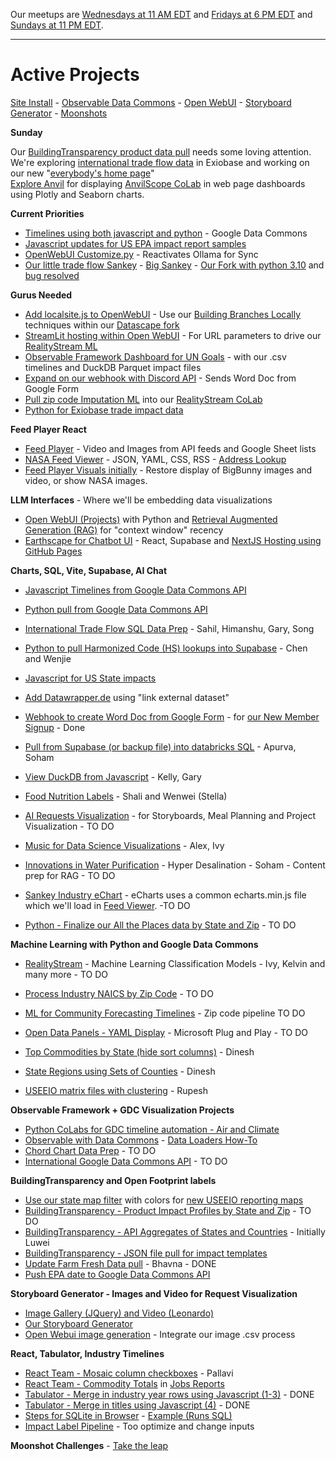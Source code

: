 Our meetups are [Wednesdays at 11 AM EDT](/io/coders/) and [Fridays at 6 PM EDT](/io/coders) and [Sundays at 11 PM EDT](/io/coders/).

---

<!--
medium.com subscription needed

	How to install Open WebUI without Docker
	https://bhavikjikadara.medium.com/how-to-install-open-webui-without-docker-33eedbda9b96
-->

# Active Projects

[Site Install](../localsite/start/steps/) - [Observable Data Commons](/data-commons/) - [Open WebUI](location/) - [Storyboard Generator](/data-pipeline/research) - [Moonshots](/community/projects/)

<!--
**Timely Projects**

- [Activate Ollama on a different server](https://docs.openwebui.com/) for use with our [Docker Setup](/projects/location/setup/docker/)


	Full-Stack Cloudflare SaaS kit
	https://github.com/Dhravya/cloudflare-saas-stack


Create a developer account in [Omdena.com](https://omdena.com) and help us create [team panels](/panels) using the [Discord API](https://discord.com/developers/docs/intro).

- [Document adding Flask as our optional python webroot](../localsite/start/steps/)
-->

**Sunday**

Our [BuildingTransparency product data pull](/OpenFootprint/products/) needs some loving attention.  
We're exploring [international trade flow data](/OpenFootprint/trade/) in Exiobase and working on our new "[everybody's home page](../home)"  
[Explore Anvil](https://anvil.works/learn/tutorials/data-science#connecting-notebooks) for displaying [AnvilScope CoLab](https://colab.research.google.com/drive/1rlOPfOxRnfm4pTGSn3gk_MvmVF65iidF?usp=sharing) in web page dashboards using Plotly and Seaborn charts.  

**Current Priorities**

- [Timelines using both javascript and python](/data-commons/docs/data/) - Google Data Commons
- [Javascript updates for US EPA impact report samples](/useeio.js/footprint/)
- [OpenWebUI Customize.py](location/setup/customize) - Reactivates Ollama for Sync
- [Our little trade flow Sankey](/OpenFootprint/trade/) - [Big Sankey](https://sankey.theshiftproject.org/) - [Our Fork with python 3.10](https://github.com/ModelEarth/Mapping-global-ghg-emissions) and [bug resolved](https://github.com/baptiste-an/Mapping-global-ghg-emissions/issues/2)

**Gurus Needed**

- [Add localsite.js to OpenWebUI](/projects/location/) - Use our [Building Branches Locally](/projects/location/setup/) techniques within our [Datascape fork](https://github.com/datascape/open-webui/actions)
- [StreamLit hosting within Open WebUI](https://github.com/streamlit/streamlit/issues/969) - For URL parameters to drive our [RealityStream ML](/RealityStream/)
- [Observable Framework Dashboard for UN Goals](https://observablehq.com/framework/) - with our .csv timelines and DuckDB Parquet impact files
- [Expand on our webhook with Discord API](/webhook) - Sends Word Doc from Google Form   
- [Pull zip code Imputation ML](/machine-learning/) into our [RealityStream CoLab](/RealityStream)  
- [Python for Exiobase trade impact data](https://pymrio.readthedocs.io/en/latest/intro.html)
<!-- DemocracyLab Django Python integration -->
<!-- [Earthscape NextJS in Open WebUI](/earthscape/app/) - React site hosted on our Google Cloud Python server-->

**Feed Player React**

- [Feed Player](../feed/dist) - Video and Images from API feeds and Google Sheet lists
- [NASA Feed Viewer](../feed/view/#feed=nasa) - JSON, YAML, CSS, RSS - [Address Lookup](/feed/view/#feed=311)
- [Feed Player Visuals initially](/feed/dist/) - Restore display of BigBunny images and video, or show NASA images.

**LLM Interfaces** - Where we'll be embedding data visualizations

- [Open WebUI (Projects)](location/) with Python and [Retrieval Augmented Generation (RAG)](https://docs.openwebui.com/tutorial/rag/)
for "context window" recency<!-- Next: Text to Action / Nividia Kuda is their advantage = code library that interacts with chip -->
- [Earthscape for Chatbot UI](/earthscape/app/) - React, Supabase and [NextJS Hosting using GitHub Pages](https://www.freecodecamp.org/news/how-to-deploy-next-js-app-to-github-pages/)

**Charts, SQL, Vite, Supabase, AI Chat**

- [Javascript Timelines from Google Data Commons API](/data-commons/docs/data/)
- [Python pull from Google Data Commons API](/data-commons/docs/data/)

- [International Trade Flow SQL Data Prep](/OpenFootprint/trade) - Sahil, Himanshu, Gary, Song
- [Python to pull Harmonized Code (HS) lookups into Supabase](/OpenFootprint/harmonized-system/) - Chen and Wenjie
- [Javascript for US State impacts](/useeio.js/footprint/)
- [Add Datawrapper.de](https://www.datawrapper.de/) using "link external dataset"
- [Webhook to create Word Doc from Google Form](/webhook) - for [our New Member Signup](/community/members/) - Done
- [Pull from Supabase (or backup file) into databricks SQL](https://chatgpt.com/share/d610d3e6-ce5f-4e7f-ba9e-4c74ec23abd4) - Apurva, Soham
- [View DuckDB from Javascript](/OpenFootprint/prep/sql/duckdb/) - Kelly, Gary
- [Food Nutrition Labels](/data-commons/docs/food) - Shali and Wenwei (Stella)
- [AI Requests Visualization](/requests/) - for Storyboards, Meal Planning and Project Visualization - TO DO
- [Music for Data Science Visualizations](https://github.com/DreamStudioCode/music) - Alex, Ivy
- [Innovations in Water Purification](/evaporation-kits/innovations/) - Hyper Desalination - Soham - Content prep for RAG - TO DO
- [Sankey Industry eChart](/useeio.js/charts/echarts/sankey-nodeAlign-left.html) - eCharts uses a common echarts.min.js file which we'll load in [Feed Viewer](/feed/view). -TO DO<!-- Chenbohan -->
- [Python - Finalize our All the Places data by State and Zip](/places) - TO DO

<!--
- [Datausa.io](https://datausa.io) - Add API and embeddable visualizations to Feed Player
- [Restack.io](https://www.restack.io/docs/supabase-knowledge-supabase-rust-sdk-guide) - for Supabase with Rust and Streamlit


openai
Docker path: https://chat.openai.com/share/61b0997f-ea9b-49f7-9bcb-12fa0519a2d1

Matthew Berman list of true Agents:
https://youtu.be/_AOA6M9Ta2I?si=Bh8SMhyD3GmuCLks&t=378


CSV Files to use for Timelines, Observable, and AI Training at: [industries/naics/US/counties](https://github.com/ModelEarth/community-data/tree/master/industries/naics/US/counties)
Pre-processed data for county industry levels, based on employment, establishments and payroll.-->

**Machine Learning with Python and Google Data Commons**

- [RealityStream](/RealityStream/) - Machine Learning Classification Models - Ivy, Kelvin and many more - TO DO
- [Process Industry NAICS by Zip Code](/data-pipeline/industries/naics) - TO DO
- [ML for Community Forecasting Timelines](../data-pipeline/timelines/) - Zip code pipeline TO DO
- [Open Data Panels - YAML Display](/OpenFootprint) - Microsoft Plug and Play - TO DO

- [Top Commodities by State (hide sort columns)](/data-pipeline/research/economy) - Dinesh
- [State Regions using Sets of Counties](/community-data/us/edd/) - Dinesh
- [USEEIO matrix files with clustering](/machine-learning/python/cluster/) - <!--Honglin-->Rupesh

<!--
- [CrewAI+Ollama integration](https://lightning.ai/lightning-ai/studios/ai-agents-powered-by-crewai) within our [Open WebUI fork](location)
- [Flowsa RStudio - API to JSON](/localsite/info/data/flowsa/)
-->

**Observable Framework + GDC Visualization Projects**

- [Python CoLabs for GDC timeline automation - Air and Climate](/data-commons/dist/air)
- [Observable with Data Commons](/data-commons/) - [Data Loaders How-To](/data-commons/dist/air/)
- [Chord Chart Data Prep](/io/charts/chord/) - TO DO
- [International Google Data Commons API](/data-commons/) - TO DO

<!--
[Kargil's notes](https://github.com/modelearth/Observables-DataLoader/tree/master/docs)
-->

**BuildingTransparency and Open Footprint labels**

- [Use our state map filter](#geoview=country) with colors for [new USEEIO reporting maps](https://figshare.com/collections/USEEIO_State_Models_v1_0_-_Supporting_Figures/7041473)
- [BuildingTransparency - Product Impact Profiles by State and Zip](/io/template/feed/) - TO DO <!--Ronan-->
- [BuildingTransparency - API Aggregates of States and Countries](/io/template/product/) - Initially Luwei
- [BuildingTransparency - JSON file pull for impact templates](/io/template/product/)
- [Update Farm Fresh Data pull](/community-data/process/python/farmfresh/) - Bhavna - DONE
- [Push EPA date to Google Data Commons API](https://docs.datacommons.org/api/)

**Storyboard Generator - Images and Video for Request Visualization**

- [Image Gallery (JQuery) and Video (Leonardo)](/data-pipeline/research/stream)
- [Our Storyboard Generator](/data-pipeline/research/)
- [Open Webui image generation](https://docs.openwebui.com/tutorial/images/) - Integrate our image .csv process
  <!-- [Kishor's Repo](https://github.com/mannurkishorreddy/streamlit-replicate-img-app)-->
  <!--- [Image Gallery (React)](/react-gallery/view/) - Anthony -->

**React, Tabulator, Industry Timelines**

- [React Team - Mosaic column checkboxes](/io/charts) - Pallavi
- [React Team - Commodity Totals](/localsite/info/data/totals/) in [Jobs Reports](/localsite/info/#indicators=JOBS)
- [Tabulator - Merge in industry year rows using Javascript (1-3)](/data-pipeline/timelines/tabulator/) - DONE<!--Rupesh, Vadlamudi-->
- [Tabulator - Merge in titles using Javascript (4)](/data-pipeline/timelines/tabulator/) - DONE <!--Dinesh, Fanyi, Rupesh-->
- [Steps for SQLite in Browser](/data-pipeline/timelines/sqlite/phiresky/) - [Example (Runs SQL)](https://phiresky.github.io/blog/2021/hosting-sqlite-databases-on-github-pages/)
- [Impact Label Pipeline](/apps/impact) - Too optimize and change inputs

<!-- - [React Team - Impact Side Navigation](/io/charts/inflow-outflow/#set=prosperity&indicators=VADD,JOBS) -->


**Moonshot Challenges** - [Take the leap](/community/projects/)
<br>

<div id="activeDivLoaded"></div>
